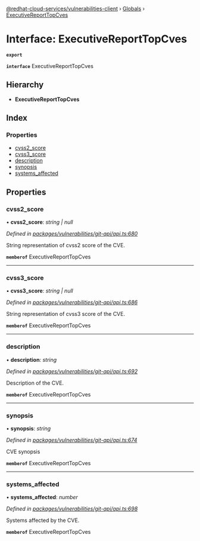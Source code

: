 [@redhat-cloud-services/vulnerabilities-client](../README.md) › [Globals](../globals.md) › [ExecutiveReportTopCves](executivereporttopcves.md)

# Interface: ExecutiveReportTopCves

**`export`** 

**`interface`** ExecutiveReportTopCves

## Hierarchy

* **ExecutiveReportTopCves**

## Index

### Properties

* [cvss2_score](executivereporttopcves.md#cvss2_score)
* [cvss3_score](executivereporttopcves.md#cvss3_score)
* [description](executivereporttopcves.md#description)
* [synopsis](executivereporttopcves.md#synopsis)
* [systems_affected](executivereporttopcves.md#systems_affected)

## Properties

###  cvss2_score

• **cvss2_score**: *string | null*

*Defined in [packages/vulnerabilities/git-api/api.ts:680](https://github.com/RedHatInsights/javascript-clients/blob/master/packages/vulnerabilities/git-api/api.ts#L680)*

String representation of cvss2 score of the CVE.

**`memberof`** ExecutiveReportTopCves

___

###  cvss3_score

• **cvss3_score**: *string | null*

*Defined in [packages/vulnerabilities/git-api/api.ts:686](https://github.com/RedHatInsights/javascript-clients/blob/master/packages/vulnerabilities/git-api/api.ts#L686)*

String representation of cvss3 score of the CVE.

**`memberof`** ExecutiveReportTopCves

___

###  description

• **description**: *string*

*Defined in [packages/vulnerabilities/git-api/api.ts:692](https://github.com/RedHatInsights/javascript-clients/blob/master/packages/vulnerabilities/git-api/api.ts#L692)*

Description of the CVE.

**`memberof`** ExecutiveReportTopCves

___

###  synopsis

• **synopsis**: *string*

*Defined in [packages/vulnerabilities/git-api/api.ts:674](https://github.com/RedHatInsights/javascript-clients/blob/master/packages/vulnerabilities/git-api/api.ts#L674)*

CVE synopsis

**`memberof`** ExecutiveReportTopCves

___

###  systems_affected

• **systems_affected**: *number*

*Defined in [packages/vulnerabilities/git-api/api.ts:698](https://github.com/RedHatInsights/javascript-clients/blob/master/packages/vulnerabilities/git-api/api.ts#L698)*

Systems affected by the CVE.

**`memberof`** ExecutiveReportTopCves
